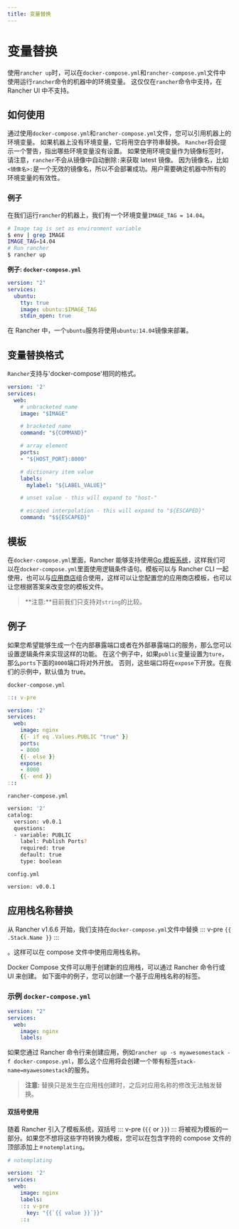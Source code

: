 ```yaml
---
title: 变量替换
---
```


# 变量替换

使用`rancher up`时，可以在`docker-compose.yml`和`rancher-compose.yml`文件中使用运行`rancher`命令的机器中的环境变量。 这仅仅在`rancher`命令中支持，在 Rancher UI 中不支持。

## 如何使用

通过使用`docker-compose.yml`和`rancher-compose.yml`文件，您可以引用机器上的环境变量。 如果机器上没有环境变量，它将用空白字符串替换。 `Rancher`将会提示一个警告，指出哪些环境变量没有设置。 如果使用环境变量作为镜像标签时，请注意，`rancher`不会从镜像中自动删除`:`来获取 latest 镜像。 因为镜像名，比如`<镜像名>:`是一个无效的镜像名，所以不会部署成功。用户需要确定机器中所有的环境变量的有效性。

### 例子

在我们运行`rancher`的机器上，我们有一个环境变量`IMAGE_TAG = 14.04`。

```bash
# Image tag is set as environment variable
$ env | grep IMAGE
IMAGE_TAG=14.04
# Run rancher
$ rancher up
```

**例子: `docker-compose.yml`**

```yaml
version: "2"
services:
  ubuntu:
    tty: true
    image: ubuntu:$IMAGE_TAG
    stdin_open: true
```

在 Rancher 中，一个`ubuntu`服务将使用`ubuntu:14.04`镜像来部署。

## 变量替换格式

`Rancher`支持与'docker-compose'相同的格式。

```yaml
version: '2'
services:
  web:
    # unbracketed name
    image: "$IMAGE"

    # bracketed name
    command: "${COMMAND}"

    # array element
    ports:
    - "${HOST_PORT}:8000"

    # dictionary item value
    labels:
      mylabel: "${LABEL_VALUE}"

    # unset value - this will expand to "host-"

    # escaped interpolation - this will expand to "${ESCAPED}"
    command: "$${ESCAPED}"
```

## 模板

在`docker-compose.yml`里面，Rancher 能够支持使用[Go 模板系统](https://golang.org/pkg/text/template/)，这样我们可以在`docker-compose.yml`里面使用逻辑条件语句。模板可以与 Rancher CLI 一起使用，也可以与[应用商店](/docs/rancher1/configuration/catalog/_index)组合使用，这样可以让您配置您的应用商店模板，也可以让您根据答案来改变您的模板文件。

> **注意:**目前我们只支持对`string`的比较。

## 例子

如果您希望能够生成一个在内部暴露端口或者在外部暴露端口的服务，那么您可以设置逻辑条件来实现这样的功能。 在这个例子中，如果`public`变量设置为`ture`，那么`ports`下面的`8000`端口将对外开放。 否则，这些端口将在`expose`下开放。在我们的示例中，默认值为 true。

`docker-compose.yml`

```yaml
::: v-pre

version: '2'
services:
  web:
    image: nginx
    {{- if eq .Values.PUBLIC "true" }}
    ports:
    - 8000
    {{- else }}
    expose:
    - 8000
    {{- end }}
:::

```

`rancher-compose.yml`

```bash
version: '2'
catalog:
  version: v0.0.1
  questions:
  - variable: PUBLIC
    label: Publish Ports?
    required: true
    default: true
    type: boolean
```

`config.yml`

```bash
version: v0.0.1
```

## 应用栈名称替换

从 Rancher v1.6.6 开始，我们支持在`docker-compose.yml`文件中替换
::: v-pre
`{{ .Stack.Name }}`
:::

。这样可以在 compose 文件中使用应用栈名称。

Docker Compose 文件可以用于创建新的应用栈，可以通过 Rancher 命令行或 UI 来创建。 如下面中的例子，您可以创建一个基于应用栈名称的标签。

### 示例 `docker-compose.yml`

```yaml
version: "2"
services:
  web:
    image: nginx
    labels:
```

如果您通过 Rancher 命令行来创建应用，例如`rancher up -s myawesomestack -f docker-compose.yml`，那么这个应用将会创建一个带有标签`stack-name=myawesomestack`的服务。

> **注意:** 替换只是发生在应用栈创建时，之后对应用名称的修改无法触发替换。

#### 双括号使用

随着 Rancher 引入了模板系统，双括号 ::: v-pre (`{{` or `}}`) ::: 将被视为模板的一部分。如果您不想将这些字符转换为模板，您可以在包含字符的 compose 文件的顶部添加上`＃notemplating`。

```yaml
# notemplating

version: '2'
services:
  web:
    image: nginx
    labels:
    ::: v-pre
      key: "{{`{{ value }}`}}"
    :::
```
